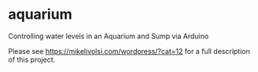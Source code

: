 # aquarium
Controlling water levels in an Aquarium and Sump via Arduino

Please see https://mikelivolsi.com/wordpress/?cat=12 for a full description of this project.
